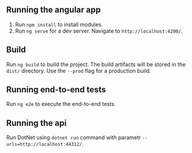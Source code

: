 ## Running the angular app

1. Run `npm install` to install modules.
2. Run `ng serve` for a dev server. Navigate to `http://localhost:4200/`. 

## Build

Run `ng build` to build the project. The build artifacts will be stored in the `dist/` directory. Use the `--prod` flag for a production build.

## Running end-to-end tests

Run `ng e2e` to execute the end-to-end tests.

## Running the api
Run DotNet using `dotnet run` command with parametr `--urls=http://localhost:44312/`.
